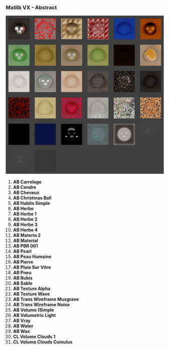 ### Matlib VX - Abstract

![Matlab VX Abstract](https://github.com/don1138/blender-materials/blob/main/Matlab-VX/JPG/Matlib-VX-Abstract.jpg)

1. **AB Carrelage**
1. **AB Cendre**
1. **AB Cheveux**
1. **AB Christmas Ball**
1. **AB Habits Simple**
1. **AB Herbe**
1. **AB Herbe 1**
1. **AB Herbe 2**
1. **AB Herbe 3**
1. **AB Herbe 4**
1. **AB Materia 2**
1. **AB Material**
1. **AB PBR 001**
1. **AB Pearl**
1. **AB Peau Humaine**
1. **AB Pierre**
1. **AB Pluie Sur Vitre**
1. **AB Pneu**
1. **AB Rubis**
1. **AB Sable**
1. **AB Texture Alpha**
1. **AB Texture Wave**
1. **AB Trans Wireframe Musgrave**
1. **AB Trans Wireframe Noise**
1. **AB Volume (Simple**
1. **AB Volumetric Light**
1. **AB Vray**
1. **AB Water**
1. **AB Wax**
1. **CL Volume Clouds 1**
1. **CL Volume Clouds Cumulus**
